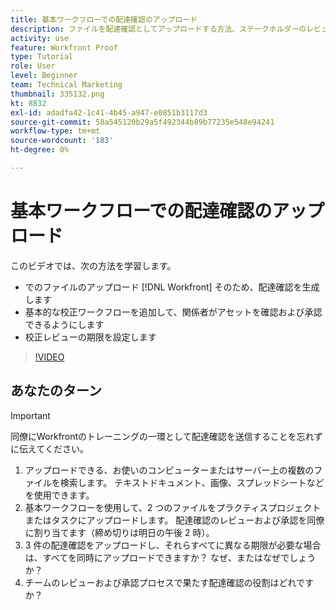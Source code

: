 ```yaml
---
title: 基本ワークフローでの配達確認のアップロード
description: ファイルを配達確認としてアップロードする方法、ステークホルダーのレビューと承認用の基本的な校正ワークフローを追加する方法、およびで校正レビュー用の期限を設定する方法を説明します。 [!DNL Workfront].
activity: use
feature: Workfront Proof
type: Tutorial
role: User
level: Beginner
team: Technical Marketing
thumbnail: 335132.png
kt: 8832
exl-id: adadfa42-1c41-4b45-a947-e0851b3117d3
source-git-commit: 58a545120b29a5f492344b89b77235e548e94241
workflow-type: tm+mt
source-wordcount: '183'
ht-degree: 0%

---
```


# 基本ワークフローでの配達確認のアップロード

このビデオでは、次の方法を学習します。

* でのファイルのアップロード [!DNL Workfront] そのため、配達確認を生成します
* 基本的な校正ワークフローを追加して、関係者がアセットを確認および承認できるようにします
* 校正レビューの期限を設定します

>[!VIDEO](https://video.tv.adobe.com/v/335132/?quality=12)

## あなたのターン

>[!IMPORTANT]
>
>同僚にWorkfrontのトレーニングの一環として配達確認を送信することを忘れずに伝えてください。


1. アップロードできる、お使いのコンピューターまたはサーバー上の複数のファイルを検索します。 テキストドキュメント、画像、スプレッドシートなどを使用できます。
1. 基本ワークフローを使用して、2 つのファイルをプラクティスプロジェクトまたはタスクにアップロードします。 配達確認のレビューおよび承認を同僚に割り当てます（締め切りは明日の午後 2 時）。
1. 3 件の配達確認をアップロードし、それらすべてに異なる期限が必要な場合は、すべてを同時にアップロードできますか？ なぜ、またはなぜでしょうか？
1. チームのレビューおよび承認プロセスで果たす配達確認の役割はどれですか？

<!--
## Learn more
* Supported proofing file types
* Configure a proof
-->

<!--
## Guides
* Plan a basic workflow worksheet
* Upload proofs in Workfront
-->

